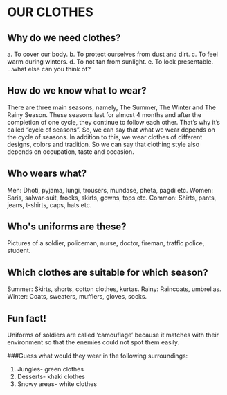 # OUR CLOTHES
## Why do we need clothes?

a. To cover our body.
b. To protect ourselves from dust and dirt.
c. To feel warm during winters.
d. To not tan from sunlight.
e. To look presentable.
    ...what else can you think of?
    
## How do we know what to wear?

There are three main seasons, namely, The Summer, The Winter and The Rainy Season. These seasons last for almost 4 months and after the completion of one cycle, they continue to follow each other. That’s why it’s called “cycle of seasons”.
So, we can say that what we wear depends on the cycle of seasons.
In addition to this, we wear clothes of different designs, colors and tradition. So we can say that clothing style also depends on occupation, taste and occasion. 

## Who wears what?

Men: Dhoti, pyjama, lungi, trousers, mundase, pheta, pagdi etc.
Women: Saris, salwar-suit, frocks, skirts, gowns, tops etc.
Common: Shirts, pants, jeans, t-shirts, caps, hats etc.

## Who's uniforms are these?

Pictures of a soldier, policeman, nurse, doctor, fireman, traffic police, student.

## Which clothes are suitable for which season?

Summer: Skirts, shorts, cotton clothes, kurtas.
Rainy: Raincoats, umbrellas.
Winter: Coats, sweaters, mufflers, gloves, socks.

## Fun fact!

Uniforms of soldiers are called ‘camouflage’ because it matches with their environment so that the enemies could not spot them easily.

###Guess what would they wear in the following surroundings:

1.	Jungles- green clothes
2.	Desserts- khaki clothes
3.	Snowy areas- white clothes
